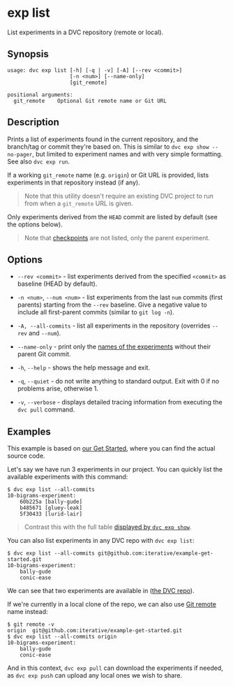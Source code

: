 # exp list

List experiments in a <abbr>DVC repository</abbr> (remote or local).

## Synopsis

```usage
usage: dvc exp list [-h] [-q | -v] [-A] [--rev <commit>]
                    [-n <num>] [--name-only]
                    [git_remote]

positional arguments:
  git_remote    Optional Git remote name or Git URL
```

## Description

Prints a list of experiments found in the current repository, and the branch/tag
or commit they're based on. This is similar to `dvc exp show --no-pager`, but
limited to experiment names and with very simple formatting. See also
`dvc exp run`.

If a working `git_remote` name (e.g. `origin`) or Git URL is provided, lists
experiments in that <abbr>repository</abbr> instead (if any).

> Note that this utility doesn't require an existing <abbr>DVC project</abbr> to
> run from when a `git_remote` URL is given.

Only experiments derived from the `HEAD` commit are listed by default (see the
options below).

> Note that [checkpoints](/doc/command-reference/exp/run#checkpoints) are not
> listed, only the parent experiment.

## Options

- `--rev <commit>` - list experiments derived from the specified `<commit>` as
  baseline (HEAD by default).

- `-n <num>`, `--num <num>` - list experiments from the last `num` commits
  (first parents) starting from the `--rev` baseline. Give a negative value to
  include all first-parent commits (similar to `git log -n`).

- `-A, --all-commits` - list all experiments in the repository (overrides
  `--rev` and `--num`).

- `--name-only` - print only the [names of the experiments] without their parent
  Git commit.

- `-h`, `--help` - shows the help message and exit.

- `-q`, `--quiet` - do not write anything to standard output. Exit with 0 if no
  problems arise, otherwise 1.

- `-v`, `--verbose` - displays detailed tracing information from executing the
  `dvc pull` command.

[names of the experiments]:
  https://dvc.org/doc/user-guide/experiment-management#how-does-dvc-track-experiments

## Examples

<admon type="info">

This example is based on [our Get Started], where you can find the actual source
code.

[our get started]: /doc/start/experiments

</admon>

Let's say we have run 3 experiments in our project. You can quickly list the
available experiments with this command:

```cli
$ dvc exp list --all-commits
10-bigrams-experiment:
    60b225a [bally-gude]
    b485671 [gluey-leak]
    5f30433 [lurid-lair]
```

> Contrast this with the full table
> [displayed by `dvc exp show`](/doc/command-reference/exp/show#examples).

You can also list experiments in any DVC repo with `dvc exp list`:

```cli
$ dvc exp list --all-commits git@github.com:iterative/example-get-started.git
10-bigrams-experiment:
    bally-gude
    conic-ease
```

We can see that two experiments are available in
([the DVC repo](https://github.com/iterative/example-get-started)).

If we're currently in a local clone of the repo, we can also use
[Git remote](https://git-scm.com/book/en/v2/Git-Basics-Working-with-Remotes)
name instead:

```cli
$ git remote -v
origin  git@github.com:iterative/example-get-started.git
$ dvc exp list --all-commits origin
10-bigrams-experiment:
    bally-gude
    conic-ease
```

And in this context, `dvc exp pull` can download the experiments if needed, as
`dvc exp push` can upload any local ones we wish to share.
